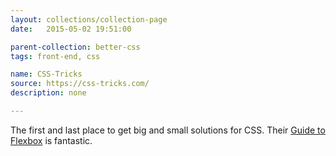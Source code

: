 ```yaml
---
layout: collections/collection-page
date:   2015-05-02 19:51:00

parent-collection: better-css
tags: front-end, css

name: CSS-Tricks
source: https://css-tricks.com/
description: none

---
```


The first and last place to get big and small solutions for CSS. Their [Guide to Flexbox](https://css-tricks.com/snippets/css/a-guide-to-flexbox/) is fantastic.